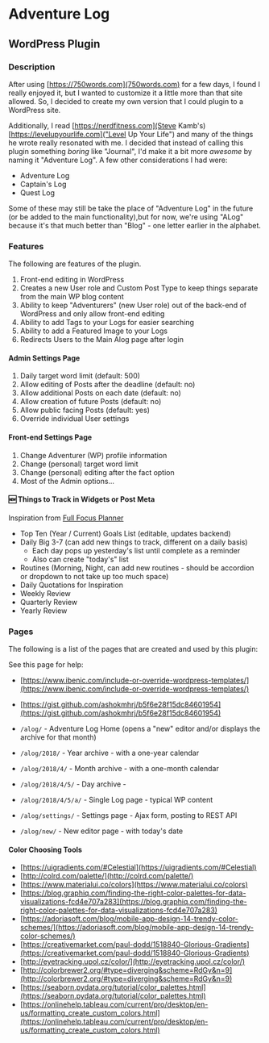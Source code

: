 # Adventure Log

## WordPress Plugin

### Description

After using [https://750words.com](750words.com) for a few days, I found I really enjoyed it, but I wanted to customize it a little more than that site allowed. So, I decided to create my own version that I could plugin to a WordPress site.

Additionally, I read [https://nerdfitness.com](Steve Kamb's) [https://levelupyourlife.com]("Level Up Your Life") and many of the things he wrote really resonated with me. I decided that instead of calling this plugin something _boring_ like "Journal", I'd make it a bit more _awesome_ by naming it "Adventure Log". A few other considerations I had were:

* Adventure Log
* Captain's Log
* Quest Log

Some of these may still be take the place of "Adventure Log" in the future (or be added to the main functionality),but for now, we're using "ALog" because it's that much better than "Blog" - one letter earlier in the alphabet.

### Features

The following are features of the plugin.

1. Front-end editing in WordPress
2. Creates a new User role and Custom Post Type to keep things separate from the main WP blog content
3. Ability to keep "Adventurers" (new User role) out of the back-end of WordPress and only allow front-end editing
4. Ability to add Tags to your Logs for easier searching
5. Ability to add a Featured Image to your Logs
6. Redirects Users to the Main Alog page after login

#### Admin Settings Page

1. Daily target word limit (default: 500)
2. Allow editing of Posts after the deadline (default: no)
3. Allow additional Posts on each date (default: no)
4. Allow creation of future Posts (default: no)
5. Allow public facing Posts (default: yes)
6. Override individual User settings

#### Front-end Settings Page

1. Change Adventurer (WP) profile information
2. Change (personal) target word limit
3. Change (personal) editing after the fact option
4. Most of the Admin options...

#### :new: Things to Track in Widgets or Post Meta

Inspiration from [Full Focus Planner](http://fullfocusplanner.com/)

- Top Ten (Year / Current) Goals List (editable, updates backend)
- Daily Big 3-7 (can add new things to track, different on a daily basis)
  - Each day pops up yesterday's list until complete as a reminder
  - Also can create "today's" list
- Routines (Morning, Night, can add new routines - should be accordion or dropdown to not take up too much space)
- Daily Quotations for Inspiration
- Weekly Review
- Quarterly Review
- Yearly Review

### Pages

The following is a list of the pages that are created and used by this plugin:

See this page for help: 
* [https://www.ibenic.com/include-or-override-wordpress-templates/](https://www.ibenic.com/include-or-override-wordpress-templates/)
* [https://gist.github.com/ashokmhrj/b5f6e28f15dc84601954](https://gist.github.com/ashokmhrj/b5f6e28f15dc84601954)

* `/alog/` - Adventure Log Home (opens a "new" editor and/or displays the archive for that month)
* `/alog/2018/` - Year archive - with a one-year calendar
* `/alog/2018/4/` - Month archive - with a one-month calendar
* `/alog/2018/4/5/` - Day archive - 
* `/alog/2018/4/5/a/` - Single Log page - typical WP content
* `/alog/settings/` - Settings page - Ajax form, posting to REST API
* `/alog/new/` - New editor page - with today's date

#### Color Choosing Tools

* [https://uigradients.com/#Celestial](https://uigradients.com/#Celestial)
* [http://colrd.com/palette/](http://colrd.com/palette/)
* [https://www.materialui.co/colors](https://www.materialui.co/colors)
* [https://blog.graphiq.com/finding-the-right-color-palettes-for-data-visualizations-fcd4e707a283](https://blog.graphiq.com/finding-the-right-color-palettes-for-data-visualizations-fcd4e707a283)
* [https://adoriasoft.com/blog/mobile-app-design-14-trendy-color-schemes/](https://adoriasoft.com/blog/mobile-app-design-14-trendy-color-schemes/)
* [https://creativemarket.com/paul-dodd/1518840-Glorious-Gradients](https://creativemarket.com/paul-dodd/1518840-Glorious-Gradients)
* [http://eyetracking.upol.cz/color/](http://eyetracking.upol.cz/color/)
* [http://colorbrewer2.org/#type=diverging&scheme=RdGy&n=9](http://colorbrewer2.org/#type=diverging&scheme=RdGy&n=9)
* [https://seaborn.pydata.org/tutorial/color_palettes.html](https://seaborn.pydata.org/tutorial/color_palettes.html)
* [https://onlinehelp.tableau.com/current/pro/desktop/en-us/formatting_create_custom_colors.html](https://onlinehelp.tableau.com/current/pro/desktop/en-us/formatting_create_custom_colors.html)